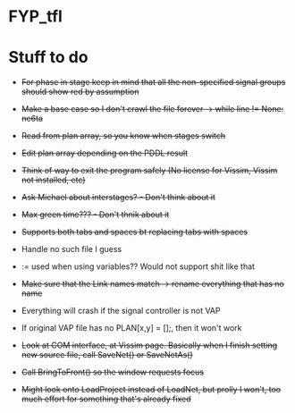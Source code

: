 # FYP_tfl

# Stuff to do

- ~~For phase in stage keep in mind that all the non-specified signal groups should show red by assumption~~

- ~~Make a base case so I don't crawl the file forever -> while line != None: ne6ta~~

- ~~Read from plan array, so you know when stages switch~~

- ~~Edit plan array depending on the PDDL result~~

- ~~Think of way to exit the program safely (No license for Vissim, Vissim not installed, etc)~~

- ~~Ask Michael about interstages? - Don't think about it~~

- ~~Max green time??? - Don't thnik about it~~

- ~~Supports both tabs and spaces bt replacing tabs with spaces~~

- Handle no such file I guess

- := used when using variables?? Would not support shit like that

- ~~Make sure that the Link names match -> rename everything that has no name~~

- Everything will crash if the signal controller is not VAP

- If original VAP file has no PLAN[x,y] = [];, then it won't work

- ~~Look at COM interface, at Vissim page. Basically when I finish setting new source file, call SaveNet() or SaveNetAs()~~

- ~~Call BringToFront() so the window requests focus~~

- ~~Might look onto LoadProject instead of LoadNet, but prolly I won't, too much effort for something that's already fixed~~
